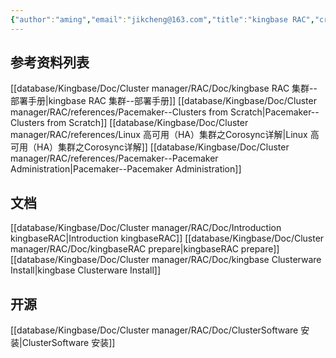 ```yaml
---
{"author":"aming","email":"jikcheng@163.com","title":"kingbase RAC","creation_date":"2022-08-28 12:17","Last modified date":"2022-11-25 16:04","tags":"kingbase RAC","File Folder with relative path":"database/Kingbase/Doc/Cluster manager/RAC","remark":null,"other":null,"dg-publish":true,"permalink":"/database/kingbase/doc/cluster-manager/rac/kingbase-rac/","dgPassFrontmatter":true}
---
```




## 参考资料列表
[[database/Kingbase/Doc/Cluster manager/RAC/Doc/kingbase RAC 集群--部署手册\|kingbase RAC 集群--部署手册]]
[[database/Kingbase/Doc/Cluster manager/RAC/references/Pacemaker--Clusters from Scratch\|Pacemaker--Clusters from Scratch]]
[[database/Kingbase/Doc/Cluster manager/RAC/references/Linux 高可用（HA）集群之Corosync详解\|Linux 高可用（HA）集群之Corosync详解]]
[[database/Kingbase/Doc/Cluster manager/RAC/references/Pacemaker--Pacemaker Administration\|Pacemaker--Pacemaker Administration]]

## 文档
[[database/Kingbase/Doc/Cluster manager/RAC/Doc/Introduction kingbaseRAC\|Introduction kingbaseRAC]]
[[database/Kingbase/Doc/Cluster manager/RAC/Doc/kingbaseRAC prepare\|kingbaseRAC prepare]]
[[database/Kingbase/Doc/Cluster manager/RAC/Doc/kingbase Clusterware Install\|kingbase Clusterware Install]]
## 开源

[[database/Kingbase/Doc/Cluster manager/RAC/Doc/ClusterSoftware 安装\|ClusterSoftware 安装]]


